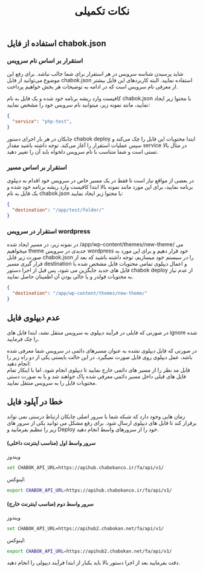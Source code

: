 ﻿---
title: "نکات تکمیلی"
sidebar_label: "نکات تکمیلی"
---

## استفاده‌ از فایل chabok.json

### استقرار بر اساس نام سرویس

شاید پرسیدن شناسه سرویس در هر استقرار برای شما جالب نباشد. برای رفع این موضوع می‌توانید از فایل‌ chabok.json استفاده نمایید. البته کاربرد‌های این فایل بیشتر از معرفی نام سرویس است که در ادامه به توضیحات هر بخش خواهیم پرداخت.

کافیست وارد ریشه برنامه‌ خود شده و یک فایل به نام chabok.json با محتوا زیر ایجاد نمایید، مانند نمونه زیر، میتوانید نام سرویس خود را مشخص نمایید:

```json
{
  "service": "php-test",
}
```

چابکان در هر بار اجرای دستور chabok deploy ابتدا محتویات این فایل‌ را چک می‌کند و سپس عملیات استقرار را آغاز می‌کند. توجه داشته باشید مقدار service در مثال بالا تستی است و شما متناسب با نام سرویس دلخواه باید آن را تغییر دهید.

### استقرار بر اساس مسیر

در بعضی از مواقع نیاز است تا فقط در یک مسیر خاص در سرویس خود اقدام به دیپلوی برنامه نمایید، برای این مورد مانند نمونه بالا ابتدا کافیست وارد ریشه برنامه‌ خود شده و یک فایل به نام chabok.json با محتوا زیر ایجاد نمایید:

```json
{
  "destination": "/app/test/folder/"
}
```

### استقرار در سرویس wordpress

در نمونه زیر، در مسیر ایجاد شده /app/wp-content/themes/new-theme/ می میخواهیم theme جدیدی در سرویس wordpress خود قرار دهیم و برای این مورد به صورت زیر فایل chabok.json را در سیستم خود میسازیم، توجه داشته باشید که بعد از قرار گیری مسیر destination و اعمال دیپلوی تمامی محتویات فایل مشخص شده با فایل های جدید جایگزین می شود، پس قبل از اجرا دستور chabok deploy از عدم نیاز به محتویات فولدر و یا خالی بودن آن اطمینان حاصل نمایید.

```json
{
  "destination": "/app/wp-content/themes/new-theme/"
}
```

## عدم دیپلوی فایل

در صورتی که فایلی در فرآیند دیپلوی به سرویس منتقل نشد، ابتدا فایل های ignore شده را چک فرمایید.

در صورتی که فایل دیپلوی نشده به عنوان مسیرهای دائمی در سرویس شما معرفی شده باشد، عمل دیپلوی روی فایل صورت نمیگیرد. در این حالت بایستی یکی از دو راه زیر را انجام دهید:  
فایل مد نظر را از مسیر های دائمی خارج نمایید تا دیپلوی انجام شود، اما با اینکار تمام فایل های قبلی داخل مسیر دائمی معرفی شده پاک خواهند شد و یا به صورت دستی محتویات فایل را به سرویس منتقل نمایید.


## خطا در آپلود فایل

زمان هایی وجود دارد که شبکه شما با سرور اصلی چابکان ارتباط درستی نمی تواند برقرار کند تا فایل های دیپلوی ارسال شود. برای رفع مشکل می توانید یکی از سرور های زیر را تنظیم بفرمایید و Deploy خود را از سرورهای واسط انجام دهید.


#### سرور واسط اول (مناسب اینترنت داخلی)

ویندوز
```bash
set CHABOK_API_URL=https://apihub.chabokanco.ir/fa/api/v1/
```
لینوکس:
```bash
export CHABOK_API_URL=https://apihub.chabokanco.ir/fa/api/v1/
```

#### سرور واسط دوم (مناسب اینترنت خارج)

ویندوز
```bash
set CHABOK_API_URL=https://apihub2.chabokan.net/fa/api/v1/
```
لینوکس:
```bash
export CHABOK_API_URL=https://apihub2.chabokan.net/fa/api/v1/
```

دقت بفرمایید بعد از اجرا دستور بالا باید یکبار از ابتدا فرآیند دیپولی را انجام دهید.